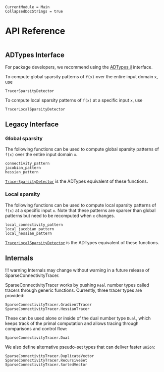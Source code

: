 
```@meta
CurrentModule = Main
CollapsedDocStrings = true
```

# API Reference
```@index
```

## ADTypes Interface

For package developers, we recommend using the [ADTypes.jl](https://github.com/SciML/ADTypes.jl) interface.

To compute global sparsity patterns of `f(x)` over the entire input domain `x`, use
```@docs
TracerSparsityDetector
```

To compute local sparsity patterns of `f(x)` at a specific input `x`, use
```@docs
TracerLocalSparsityDetector
```

## Legacy Interface

### Global sparsity 

The following functions can be used to compute global sparsity patterns of `f(x)` over the entire input domain `x`.

```@docs
connectivity_pattern
jacobian_pattern
hessian_pattern
```

[`TracerSparsityDetector`](@ref) is the ADTypes equivalent of these functions.

### Local sparsity

The following functions can be used to compute local sparsity patterns of `f(x)` at a specific input `x`.
Note that these patterns are sparser than global patterns but need to be recomputed when `x` changes.

```@docs
local_connectivity_pattern
local_jacobian_pattern
local_hessian_pattern
```

[`TracerLocalSparsityDetector`](@ref) is the ADTypes equivalent of these functions.

## Internals

!!! warning
    Internals may change without warning in a future release of SparseConnectivityTracer.

SparseConnectivityTracer works by pushing `Real` number types called tracers through generic functions.
Currently, three tracer types are provided:

```@docs
SparseConnectivityTracer.GradientTracer
SparseConnectivityTracer.HessianTracer
```

These can be used alone or inside of the dual number type `Dual`,
which keeps track of the primal computation and allows tracing through comparisons and control flow:

```@docs
SparseConnectivityTracer.Dual
```

We also define alternative pseudo-set types that can deliver faster `union`:

```@docs
SparseConnectivityTracer.DuplicateVector
SparseConnectivityTracer.RecursiveSet
SparseConnectivityTracer.SortedVector
```
